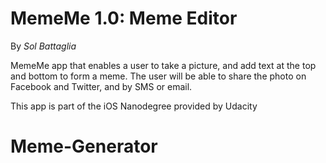 # MemeMe 1.0: Meme Editor
By *Sol Battaglia*

MemeMe app that enables a user to take a picture, and add text at the top and bottom to form a meme. The user will be able to share the photo on Facebook and Twitter, and by SMS or email.

This app is part of the iOS Nanodegree provided by Udacity




# Meme-Generator
